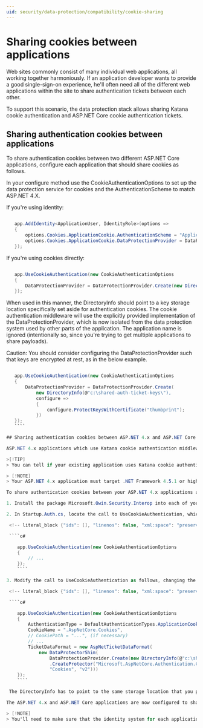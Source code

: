 ```yaml
---
uid: security/data-protection/compatibility/cookie-sharing
---
```

# Sharing cookies between applications

Web sites commonly consist of many individual web applications, all working together harmoniously. If an application developer wants to provide a good single-sign-on experience, he'll often need all of the different web applications within the site to share authentication tickets between each other.

To support this scenario, the data protection stack allows sharing Katana cookie authentication and ASP.NET Core cookie authentication tickets.

## Sharing authentication cookies between applications

To share authentication cookies between two different ASP.NET Core applications, configure each application that should share cookies as follows.

In your configure method use the CookieAuthenticationOptions to set up the data protection service for cookies and the AuthenticationScheme to match ASP.NET 4.X.

If you're using identity:

<!-- literal_block {"ids": [], "linenos": false, "xml:space": "preserve", "language": "c#"} -->

````c#

   app.AddIdentity<ApplicationUser, IdentityRole>(options =>
   {
       options.Cookies.ApplicationCookie.AuthenticationScheme = "ApplicationCookie";
       options.Cookies.ApplicationCookie.DataProtectionProvider = DataProtectionProvider.Create(new DirectoryInfo(@"c:\shared-auth-ticket-keys\"));
   });
   ````

If you're using cookies directly:

<!-- literal_block {"ids": [], "linenos": false, "xml:space": "preserve", "language": "c#"} -->

````c#

   app.UseCookieAuthentication(new CookieAuthenticationOptions
   {
       DataProtectionProvider = DataProtectionProvider.Create(new DirectoryInfo(@"c:\shared-auth-ticket-keys\"))
   });
   ````

When used in this manner, the DirectoryInfo should point to a key storage location specifically set aside for authentication cookies. The cookie authentication middleware will use the explicitly provided implementation of the DataProtectionProvider, which is now isolated from the data protection system used by other parts of the application. The application name is ignored (intentionally so, since you're trying to get multiple applications to share payloads).

Caution: You should consider configuring the DataProtectionProvider such that keys are encrypted at rest, as in the below example.

  <!-- literal_block {"ids": [], "linenos": false, "xml:space": "preserve", "language": "c#"} -->

  ````c#

     app.UseCookieAuthentication(new CookieAuthenticationOptions
     {
         DataProtectionProvider = DataProtectionProvider.Create(
             new DirectoryInfo(@"c:\shared-auth-ticket-keys\"),
             configure =>
             {
                 configure.ProtectKeysWithCertificate("thumbprint");
             })
     });
     ````

## Sharing authentication cookies between ASP.NET 4.x and ASP.NET Core applications

ASP.NET 4.x applications which use Katana cookie authentication middleware can be configured to generate authentication cookies which are compatible with the ASP.NET Core cookie authentication middleware. This allows upgrading a large site's individual applications piecemeal while still providing a smooth single sign on experience across the site.

>[!TIP]
> You can tell if your existing application uses Katana cookie authentication middleware by the existence of a call to UseCookieAuthentication in your project's Startup.Auth.cs. ASP.NET 4.x web application projects created with Visual Studio 2013 and later use the Katana cookie authentication middleware by default.

> [!NOTE]
> Your ASP.NET 4.x application must target .NET Framework 4.5.1 or higher, otherwise the necessary NuGet packages will fail to install.

To share authentication cookies between your ASP.NET 4.x applications and your ASP.NET Core applications, configure the ASP.NET Core application as stated above, then configure your ASP.NET 4.x applications by following the steps below.

1. Install the package Microsoft.Owin.Security.Interop into each of your ASP.NET 4.x applications.

2. In Startup.Auth.cs, locate the call to UseCookieAuthentication, which will generally look like the following.

   <!-- literal_block {"ids": [], "linenos": false, "xml:space": "preserve", "language": "c#"} -->

   ````c#

      app.UseCookieAuthentication(new CookieAuthenticationOptions
      {
          // ...
      });
      ````

3. Modify the call to UseCookieAuthentication as follows, changing the CookieName to match the name used by the ASP.NET Core cookie authentication middleware, and providing an instance of a DataProtectionProvider that has been initialized to a key storage location.

   <!-- literal_block {"ids": [], "linenos": false, "xml:space": "preserve", "language": "c#"} -->

   ````c#

      app.UseCookieAuthentication(new CookieAuthenticationOptions
      {
          AuthenticationType = DefaultAuthenticationTypes.ApplicationCookie,
          CookieName = ".AspNetCore.Cookies",
          // CookiePath = "...", (if necessary)
          // ...
          TicketDataFormat = new AspNetTicketDataFormat(
              new DataProtectorShim(
                  DataProtectionProvider.Create(new DirectoryInfo(@"c:\shared-auth-ticket-keys\"))
                  .CreateProtector("Microsoft.AspNetCore.Authentication.Cookies.CookieAuthenticationMiddleware",
                  "Cookies", "v2")))
      });
      ````

   The DirectoryInfo has to point to the same storage location that you pointed your ASP.NET Core application to and should be configured using the same settings.

The ASP.NET 4.x and ASP.NET Core applications are now configured to share authentication cookies.

> [!NOTE]
> You'll need to make sure that the identity system for each application is pointed at the same user database. Otherwise the identity system will produce failures at runtime when it tries to match the information in the authentication cookie against the information in its database.
